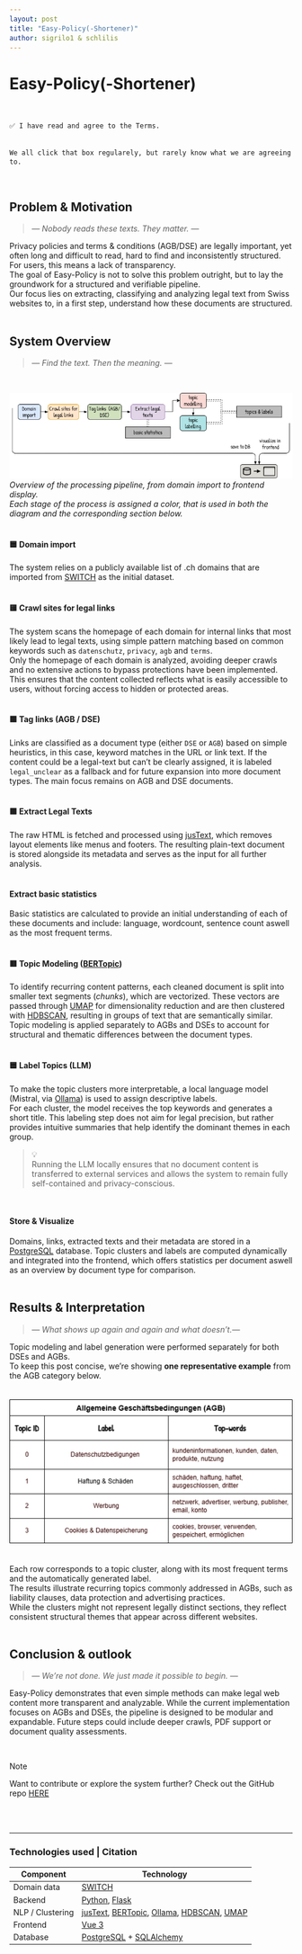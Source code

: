 ```yaml
---
layout: post
title: "Easy-Policy(-Shortener)"
author: sigrilo1 & schlilis
---
```


# Easy-Policy(-Shortener)
</br>

``` 
✅ I have read and agree to the Terms.  
  

We all click that box regularely, but rarely know what we are agreeing to.   
```
</br>

## Problem & Motivation  
> *— Nobody reads these texts. They matter. —*
> 
Privacy policies and terms & conditions (AGB/DSE) are legally important, yet often long and difficult to read, hard to find and inconsistently structured. For users, this means a lack of transparency.  
The goal of Easy-Policy is not to solve this problem outright, but to lay the groundwork for a structured and verifiable pipeline.  
Our focus lies on extracting, classifying and analyzing legal text from Swiss websites to, in a first step, understand how these documents are structured.  
</br>

## System Overview  
> *— Find the text. Then the meaning. —*
>
</br>

![Pipeline](/assets/img/2025-05-30-group07-easy_policy-diagram.png)  
*Overview of the processing pipeline, from domain import to frontend display.*  
*Each stage of the process is assigned a color, that is used in both the diagram and the corresponding section below.*  
</br>

#### 🟦 **Domain import**  
The system relies on a publicly available list of .ch domains that are imported from [SWITCH](https://portal.switch.ch/pub/open-data/) as the initial dataset.  
</br>

#### 🟨 **Crawl sites for legal links**  
The system scans the homepage of each domain for internal links that most likely lead to legal texts, using simple pattern matching based on common keywords such as `datenschutz`, `privacy`, `agb` and `terms`.  
Only the homepage of each domain is analyzed, avoiding deeper crawls and no extensive actions to bypass protections have been implemented. This ensures that the content collected reflects what is easily accessible to users, without forcing access to hidden or protected areas.  
</br>

####  🟩 **Tag links (AGB / DSE)**  
Links are classified as a document type (either `DSE` or `AGB`) based on simple heuristics, in this case, keyword matches in the URL or link text.  If the content could be a legal-text but can’t be clearly assigned, it is labeled `legal_unclear` as a fallback and for future expansion into more document types.  The main focus remains on AGB and DSE documents.  
</br>

#### 🟪 **Extract Legal Texts**  
The raw HTML is fetched and processed using [jusText](https://corpus.tools/wiki/Justext), which removes layout elements like menus and footers. 
The resulting plain-text document is stored alongside its metadata and serves as the input for all further analysis.  
</br>

####   **Extract basic statistics**  
Basic statistics are calculated to provide an initial understanding of each of these documents and include:  language, wordcount, sentence count aswell as the most frequent terms.  
</br>

#### 🟥 **Topic Modeling ([BERTopic](https://maartengr.github.io/BERTopic/index.html))**  
To identify recurring content patterns, each cleaned document is split into smaller text segments (_chunks_), which are vectorized. These vectors are passed through [UMAP](https://umap-learn.readthedocs.io/en/latest/basic_usage.html) for dimensionality reduction and are then clustered with [HDBSCAN](https://hdbscan.readthedocs.io/en/latest/), resulting in groups of text that are semantically similar.  
Topic modeling is applied separately to AGBs and DSEs to account for structural and thematic differences between the document types.  
</br>

#### 🟦 **Label Topics (LLM)**  
To make the topic clusters more interpretable, a local language model (Mistral, via [Ollama](https://ollama.com/)) is used to assign descriptive labels.  
For each cluster, the model receives the top keywords and generates a short title. This labeling step does not aim for legal precision, but rather provides intuitive summaries that help identify the dominant themes in each group.  

> 💡  
> Running the LLM locally ensures that no document content is transferred to external services and allows the system to remain fully self-contained and privacy-conscious.  
</br>

#### **Store & Visualize**  
Domains, links, extracted texts and their metadata are stored in a [PostgreSQL](https://www.postgresql.org/docs/) database. Topic clusters and labels are computed dynamically and integrated into the frontend, which offers statistics per document aswell as an overview by document type for comparison.
</br>
</br>

## **Results & Interpretation**
> *— What shows up again and again and what doesn’t.—*

Topic modeling and label generation were performed separately for both DSEs and AGBs.  
To keep this post concise, we’re showing **one representative example** from the AGB category below.  
</br>  
![representative example result](/assets/img/2025-05-31-group07-easy_policy-table.png)    
</br>  
Each row corresponds to a topic cluster, along with its most frequent terms and the automatically generated label.  
The results illustrate recurring topics commonly addressed in AGBs, such as liability clauses, data protection and advertising practices.  
While the clusters might not represent legally distinct sections, they reflect consistent structural themes that appear across different websites.
</br>
</br>

## Conclusion & outlook  
> *— We’re not done. We just made it possible to begin. —*

Easy-Policy demonstrates that even simple methods can make legal web content more transparent and analyzable. While the current implementation focuses on AGBs and DSEs, the pipeline is designed to be modular and expandable. Future steps could include deeper crawls, PDF support or document quality assessments.  

</br>  

> [!NOTE]
> Want to contribute or explore the system further? Check out the GitHub repo [HERE](https://github.com/BDP25/LS-PM-project)

</br>
</br>


-------------
### Technologies used | Citation 

| Component     | Technology          |
|---------------|---------------------|
|Domain data | [SWITCH](https://portal.switch.ch/pub/open-data/)
| Backend       | [Python](https://docs.python.org/3/), [Flask](https://flask.palletsprojects.com/en/stable/)        |
| NLP / Clustering | [jusText](https://corpus.tools/wiki/Justext), [BERTopic](https://maartengr.github.io/BERTopic/index.html), [Ollama](https://ollama.com/), [HDBSCAN](https://hdbscan.readthedocs.io/en/latest/), [UMAP](https://umap-learn.readthedocs.io/en/latest/basic_usage.html)|
| Frontend      | [Vue 3](https://vuejs.org/guide/introduction)    |
| Database      | [PostgreSQL](https://www.postgresql.org/docs/) + [SQLAlchemy](https://www.sqlalchemy.org/) |

